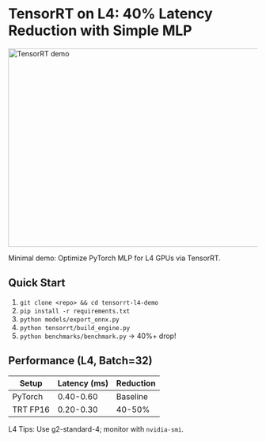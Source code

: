 # TensorRT on L4: 40% Latency Reduction with Simple MLP

<img src="https://github.com/user-attachments/assets/fbe6f8e6-01c1-4949-ba90-0197fd6ff78c" width="1000" height="400" alt="TensorRT demo">

Minimal demo: Optimize PyTorch MLP for L4 GPUs via TensorRT.

## Quick Start
1. `git clone <repo> && cd tensorrt-l4-demo`
2. `pip install -r requirements.txt`
3. `python models/export_onnx.py`
4. `python tensorrt/build_engine.py`
5. `python benchmarks/benchmark.py` → 40%+ drop!

## Performance (L4, Batch=32)
| Setup       | Latency (ms) | Reduction |
|-------------|--------------|-----------|
| PyTorch    | 0.40-0.60   | Baseline |
| TRT FP16   | 0.20-0.30   | 40-50%   |

L4 Tips: Use g2-standard-4; monitor with `nvidia-smi`.